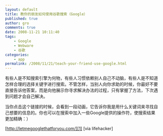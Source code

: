 ```yaml
---
layout: default
title: 教你的朋友如何使用谷歌搜索（Google）
published: true
author: gro
comments: true
date: 2008-11-21 10:11:40
tags:
    - Google
    - Webware
    - 谷歌
categories:
    - app
permalink: /2008/11/21/teach-your-friend-use-google.html
---
```



有些人是不知搜索引擎为何物，有些人习惯依赖别人自己不动脑，有些人是不知道怎样合理的选择关键字进行搜索。不管怎样，当别人向你求助的时候，你最好不要直接告诉他答案，而是向他展示你寻求解决办法的过程，只有掌握了方法，下次遇到问题才会自己解决。



当你点击这个链接的时候，会看到一段动画，它告诉你我是用什么关键词来寻找自己想要的信息的。你也可以在搜索中加入一些Google提供的操作符，使搜索结果更加精确：）

[http://letmegooglethatforyou.com/][1] [via lifehacker]

 [1]: http://letmegooglethatforyou.com/ "http://letmegooglethatforyou.com/"